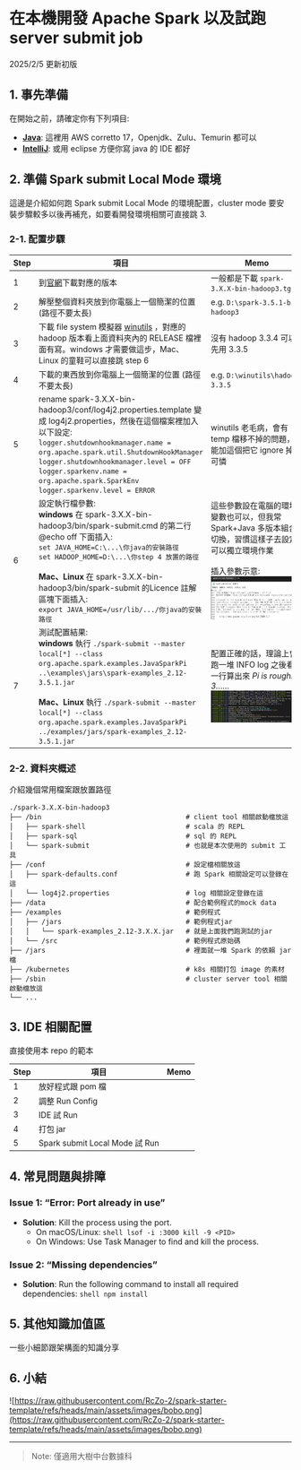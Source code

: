 # 在本機開發 Apache Spark 以及試跑 server submit job

2025/2/5 更新初版

## 1. 事先準備

在開始之前，請確定你有下列項目:
- [**Java**](https://docs.aws.amazon.com/corretto/latest/corretto-17-ug/downloads-list.html): 這裡用 AWS corretto 17，Openjdk、Zulu、Temurin 都可以
- [**IntelliJ**](https://www.jetbrains.com/idea/download/): 或用 eclipse 方便你寫 java 的 IDE 都好

## 2. 準備 Spark submit Local Mode 環境

這邊是介紹如何跑 Spark submit Local Mode 的環境配置，cluster mode 要安裝步驟較多以後再補充，如要看開發環境相關可直接跳 3.

### 2-1. 配置步驟

| **Step** | **項目** | **Memo** |
| --- | ------ | --- |
| 1 | 到[官網](https://archive.apache.org/dist/spark/)下載對應的版本 | 一般都是下載 `spark-3.X.X-bin-hadoop3.tgz` |
| 2 | 解壓整個資料夾放到你電腦上一個簡潔的位置 (路徑不要太長) | e.g. `D:\spark-3.5.1-bin-hadoop3` |
| 3 | 下載 file system 模擬器 [winutils](https://github.com/cdarlint/winutils/tree/master) ，對應的 hadoop 版本看上面資料夾內的 RELEASE 檔裡面有寫。windows 才需要做這步，Mac、Linux 的童鞋可以直接跳 step 6 | 沒有 hadoop 3.3.4 可以先用 3.3.5 |
| 4 | 下載的東西放到你電腦上一個簡潔的位置 (路徑不要太長) | e.g. `D:\winutils\hadoop-3.3.5` |
| 5 | rename spark-3.X.X-bin-hadoop3/conf/log4j2.properties.template 變成 log4j2.properties，然後在這個檔案裡加入以下設定:<br>`logger.shutdownhookmanager.name = org.apache.spark.util.ShutdownHookManager`<br>`logger.shutdownhookmanager.level = OFF`<br>`logger.sparkenv.name = org.apache.spark.SparkEnv`<br>`logger.sparkenv.level = ERROR` |winutils 老毛病，會有 temp 檔移不掉的問題，只能加這個把它 ignore 掉，可憐|
| 6 | 設定執行檔參數:<br>**windows** 在 spark-3.X.X-bin-hadoop3/bin/spark-submit.cmd 的第二行 @echo off 下面插入:<br>`set JAVA_HOME=C:\...\你java的安裝路徑`<br>`set HADOOP_HOME=D:\...\你step 4 放置的路徑`<br><br>**Mac、Linux** 在 spark-3.X.X-bin-hadoop3/bin/spark-submit 的Licence 註解區塊下面插入:<br>`export JAVA_HOME=/usr/lib/.../你java的安裝路徑` | 這些參數設在電腦的環境變數也可以，但我常 Spark+Java 多版本組合切換，習慣這樣子去設定可以獨立環境作業<br> <br> 插入參數示意: ![addenv](https://github.com/RcZo-2/spark-starter-template/blob/main/assets/images/addenv.png) |
| 7 | 測試配置結果:<br>**windows** 執行 `./spark-submit --master local[*] --class org.apache.spark.examples.JavaSparkPi ..\examples\jars\spark-examples_2.12-3.5.1.jar`<br><br>**Mac、Linux** 執行 `./spark-submit --master local[*] --class org.apache.spark.examples.JavaSparkPi ../examples/jars/spark-examples_2.12-3.5.1.jar` | 配置正確的話，理論上會跑一堆 INFO log 之後看到一行算出來 *Pi is roughly 3……* ![runPi](https://raw.githubusercontent.com/RcZo-2/spark-starter-template/refs/heads/main/assets/images/runPi.png)

### 2-2. 資料夾概述

介紹幾個常用檔案跟放置路徑

    ./spark-3.X.X-bin-hadoop3
    ├── /bin                                    # client tool 相關啟動檔放這
    │   ├── spark-shell                         # scala 的 REPL
    │   ├── spark-sql                           # sql 的 REPL
    │   └── spark-submit                        # 也就是本次使用的 submit 工具
    ├── /conf                                   # 設定檔相關放這
    │   ├── spark-defaults.conf                 # 跑 Spark 相關設定可以登錄在這
    │   └── log4j2.properties                   # log 相關設定登錄在這
    ├── /data                                   # 配合範例程式的mock data
    ├── /examples                               # 範例程式
    │   ├── /jars                               # 範例程式jar
    │   │   └── spark-examples_2.12-3.X.X.jar   # 就是上面我們跑測試的jar
    │   └── /src                                # 範例程式原始碼
    ├── /jars                                   # 裡面就一堆 Spark 的依賴 jar 檔
    ├── /kubernetes                             # k8s 相關打包 image 的素材
    ├── /sbin                                   # cluster server tool 相關啟動檔放這
    └── ...

## 3. IDE 相關配置

直接使用本 repo 的範本

| **Step** | **項目** | **Memo** |
| --- | --- | --- |
| 1 |放好程式跟 pom 檔||
| 2 |調整 Run Config||
| 3 |IDE 試 Run ||
| 4 |打包 jar ||
| 5 |Spark submit Local Mode 試 Run ||

## 4. 常見問題與排障

### Issue 1: “Error: Port already in use”

- **Solution**: Kill the process using the port.
    - On macOS/Linux:
    `shell lsof -i :3000 kill -9 <PID>`
    - On Windows: Use Task Manager to find and kill the process.

### Issue 2: “Missing dependencies”

- **Solution**: Run the following command to install all required dependencies:
`shell npm install`

## 5. 其他知識加值區
一些小細節跟架構面的知識分享

## 6. 小結

![https://raw.githubusercontent.com/RcZo-2/spark-starter-template/refs/heads/main/assets/images/bobo.png](https://raw.githubusercontent.com/RcZo-2/spark-starter-template/refs/heads/main/assets/images/bobo.png)


---

> Note: 僅適用大樹中台數據科
>
